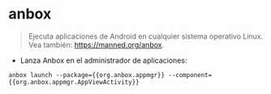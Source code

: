 # anbox

> Ejecuta aplicaciones de Android en cualquier sistema operativo Linux.
> Vea también: <https://manned.org/anbox>.

- Lanza Anbox en el administrador de aplicaciones:

`anbox launch --package={{org.anbox.appmgr}} --component={{org.anbox.appmgr.AppViewActivity}}`
